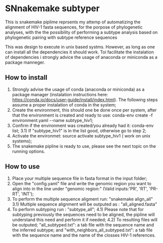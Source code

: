 # SNnakemake subtyper

This is snakemake piplime reprsents my attemp of automatizing the alignment of HIV-1 fasta sequences, for the porpose of phylogenetic analyses, with the the possibility of performing a subtype analysis based on phylogenetic pairing with subtype reference sequences

This was design to execute in unix based systms. However, as long as one can install all the dependencies it should work. Toi facilitate the instalation of dependencies i strongly advice the usage of anaconda or miniconda as a package manneger.

## How to install

1) Strongly advise the usage of conda (anaconda or miniconda) as a package manager (instalation instructions here: https://conda.io/docs/user-guide/install/index.html). The following steps assume a proper instalation of conda in the system;
2) Create the environment, this should one be done once per system, after that the environment is created and ready to use: conda-env create -f environment.yaml --name subtype_hiv1;
3) Confirm if the environment was created/you already had it: conda-env list;
3.1) If "subtype_hiv1" is in the list good, otherwise go to step 2;
4) Activate the environmet:  source activate subtype_hiv1 ( work on unix systems);
5) The snakemake pipline is ready to use, please see the next topic on the running options.

## How to use

1) Place your multiple sequence file in fasta format in the input folder;
2) Open the "config.yaml" file and write the genomic region you want  to align into in the line under "genomic region:" (Valid inputs:'PR', 'RT', 'PR-RT', 'INT');
3) To perform the multiple sequence aligment run: "snakemake align_all"
3.1) Multiple sequence alignment will be outputed as : "all_aligned.fasta"
4) To perform subtyping run : "subtype_all";
4.1) Please note that for subtyping previously the sequences need to be aligned, the pipline will understand this need and perform it if needed;
4.2) To resulting files will be outputed; "all_subtyped.txt": a tab file with the sequence name and the inferred subtype; and "with_neighbors_all_subtyped.txt": a tab file with the sequence name and the name of the closses HIV-1 references.

